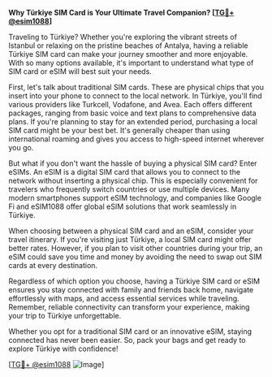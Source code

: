 **Why Türkiye SIM Card is Your Ultimate Travel Companion? [[TG💪+ @esim1088](https://t.me/s/esim1088)]**

Traveling to Türkiye? Whether you're exploring the vibrant streets of Istanbul or relaxing on the pristine beaches of Antalya, having a reliable Türkiye SIM card can make your journey smoother and more enjoyable. With so many options available, it's important to understand what type of SIM card or eSIM will best suit your needs.

First, let's talk about traditional SIM cards. These are physical chips that you insert into your phone to connect to the local network. In Türkiye, you'll find various providers like Turkcell, Vodafone, and Avea. Each offers different packages, ranging from basic voice and text plans to comprehensive data plans. If you're planning to stay for an extended period, purchasing a local SIM card might be your best bet. It's generally cheaper than using international roaming and gives you access to high-speed internet wherever you go.

But what if you don't want the hassle of buying a physical SIM card? Enter eSIMs. An eSIM is a digital SIM card that allows you to connect to the network without inserting a physical chip. This is especially convenient for travelers who frequently switch countries or use multiple devices. Many modern smartphones support eSIM technology, and companies like Google Fi and eSIM1088 offer global eSIM solutions that work seamlessly in Türkiye.

When choosing between a physical SIM card and an eSIM, consider your travel itinerary. If you're visiting just Türkiye, a local SIM card might offer better rates. However, if you plan to visit other countries during your trip, an eSIM could save you time and money by avoiding the need to swap out SIM cards at every destination.

Regardless of which option you choose, having a Türkiye SIM card or eSIM ensures you stay connected with family and friends back home, navigate effortlessly with maps, and access essential services while traveling. Remember, reliable connectivity can transform your experience, making your trip to Türkiye unforgettable.

Whether you opt for a traditional SIM card or an innovative eSIM, staying connected has never been easier. So, pack your bags and get ready to explore Türkiye with confidence!

[[TG💪+ @esim1088](https://t.me/s/esim1088) ![Image](https://i.postimg.cc/Y0z9fWf4/image.png)]